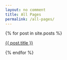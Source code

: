 ```yaml
---
layout: no comment
title: All Pages
permalink: /all-pages/
---
```


  {% for post in site.posts %}
 <p><a href="{{ post.url }}">{{ post.title }}</a></p>
  {% endfor %}

